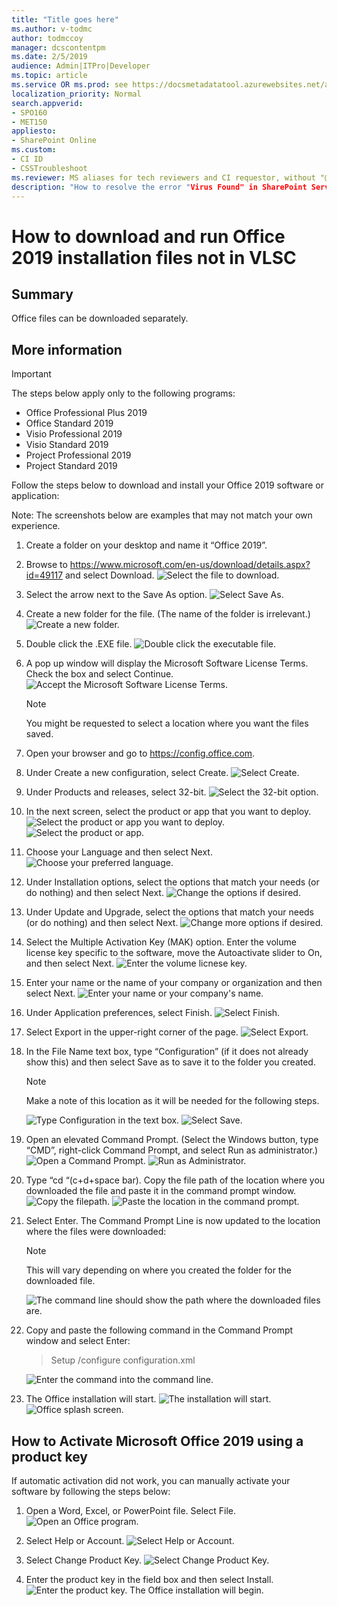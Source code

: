 ```yaml
---
title: "Title goes here"
ms.author: v-todmc
author: todmccoy
manager: dcscontentpm
ms.date: 2/5/2019
audience: Admin|ITPro|Developer
ms.topic: article
ms.service OR ms.prod: see https://docsmetadatatool.azurewebsites.net/allowlists
localization_priority: Normal
search.appverid:
- SPO160
- MET150
appliesto:
- SharePoint Online 
ms.custom: 
- CI ID
- CSSTroubleshoot 
ms.reviewer: MS aliases for tech reviewers and CI requestor, without "@microsoft.com".  
description: "How to resolve the error "Virus Found" in SharePoint Server 2013 when the antivirus scanner is unavailable ."
---
```


# How to download and run Office 2019 installation files not in VLSC

## Summary

Office files can be downloaded separately. 

## More information

> [!IMPORTANT]
> The steps below apply only to the following programs: 
> - Office Professional Plus 2019
> - Office Standard 2019
> - Visio Professional 2019
> - Visio Standard 2019
> - Project Professional 2019
> - Project Standard 2019

Follow the steps below to download and install your Office 2019 software or application:

Note: The screenshots below are examples that may not match your own experience.

1. Create a folder on your desktop and name it “Office 2019”.
2. Browse to https://www.microsoft.com/en-us/download/details.aspx?id=49117 and select Download.
![Select the file to download.](../media/how-to-download-install-1.png)
3. Select the arrow next to the Save As option.
![Select Save As. ](../media/how-to-download-install-2.png)
4. Create a new folder for the file. (The name of the folder is irrelevant.)
![Create a new folder. ](../media/how-to-download-install-3.png)
5. Double click the .EXE file.
![Double click the executable file.](../media/how-to-download-install-4.png)
6. A pop up window will display the Microsoft Software License Terms. Check the box and select Continue.
![Accept the Microsoft Software License Terms.](../media/how-to-download-install-5.png)
   > [!NOTE]
   > You might be requested to select a location where you want the files saved.

7. Open your browser and go to https://config.office.com.

8. Under Create a new configuration, select Create.
![Select Create.](../media/how-to-download-install-6.png)
9. Under Products and releases, select 32-bit.
![Select the 32-bit option.](../media/how-to-download-install-7.png)
10. In the next screen, select the product or app that you want to deploy.
![Select the product or app you want to deploy. ](../media/how-to-download-install-8.png)
![Select the product or app.](../media/how-to-download-install-9.png)
11. Choose your Language and then select Next.
![Choose your preferred language.](../media/how-to-download-install-10.png)
12. Under Installation options, select the options that match your needs (or do nothing) and then select Next.
![Change the options if desired.](../media/how-to-download-install-11.png)
13. Under Update and Upgrade, select the options that match your needs (or do nothing) and then select Next.
![Change more options if desired.](../media/how-to-download-install-12.png)
14. Select the Multiple Activation Key (MAK) option. Enter the volume license key specific to the software, move the Autoactivate slider to On, and then select Next.
![Enter the volume licnese key.](../media/how-to-download-install-13.png)
15. Enter your name or the name of your company or organization and then select Next.
![Enter your name or your company's name.](../media/how-to-download-install-14.png)
16. Under Application preferences, select Finish.
![Select Finish. ](../media/how-to-download-install-15.png)
17. Select Export in the upper-right corner of the page.
![Select Export.](../media/how-to-download-install-16.png)
18. In the File Name text box, type “Configuration” (if it does not already show this) and then select Save as to save it to the folder you created.
    > [!NOTE]
    > Make a note of this location as it will be needed for the following steps. 

    ![Type Configuration in the text box.](../media/how-to-download-install-17.png)
    ![Select Save.](../media/how-to-download-install-18.png)
19. Open an elevated Command Prompt. (Select the Windows button, type “CMD”, right-click Command Prompt, and select Run as administrator.)<br/>
![Open a Command Prompt.](../media/how-to-download-install-19.png)
![Run as Administrator.](../media/how-to-download-install-20.png)
20. Type “cd “(c+d+space bar). Copy the file path of the location where you downloaded the file and paste it in the command prompt window.
![Copy the filepath.](../media/how-to-download-install-21.png)
![Paste the location in the command prompt.](../media/how-to-download-install-22.png)
21. Select Enter. The Command Prompt Line is now updated to the location where the files were downloaded:
    > [!NOTE]
    > This will vary depending on where you created the folder for the downloaded file.

    ![The command line should show the path where the downloaded files are. ](../media/how-to-download-install-23.png)
22. Copy and paste the following command in the Command Prompt window and select Enter:

    > Setup /configure configuration.xml

    ![Enter the command into the command line.](../media/how-to-download-install-24.png)

23. The Office installation will start.
![The installation will start. ](../media/how-to-download-install-25.png)
![Office splash screen.](../media/how-to-download-install-26.png)
 


## How to Activate Microsoft Office 2019 using a product key

If automatic activation did not work, you can manually activate your software by following the steps below:

1. Open a Word, Excel, or PowerPoint file. Select File. 
![Open an Office program.](../media/how-to-download-install-27.png)
 
2. Select Help or Account. 
![Select Help or Account.](../media/how-to-download-install-28.png)
3. Select Change Product Key. 
![Select Change Product Key.](../media/how-to-download-install-29.png)
4. Enter the product key in the field box and then select Install.
![Enter the product key.](../media/how-to-download-install-30.png)
The Office installation will begin. 
